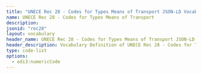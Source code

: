 ```yaml
---
title: "UNECE Rec 28 - Codes for Types Means of Transport JSON-LD Vocabulary"
name: UNECE Rec 28 - Codes for Types Means of Transport
description: 
jsonid: "rec28"
layout: vocabulary
header_name: UNECE Rec 28 - Codes for Types Means of Transport JSON-LD Vocabulary
header_description: Vocabulary Definition of UNECE Rec 28 - Codes for Types Means of Transport semantics in HTML format. JSON-LD format is available at [rec28.jsonld](/vocabulary/rec28.jsonld)
type: code-list 
options:
  - edi3:numericCode
---
```

